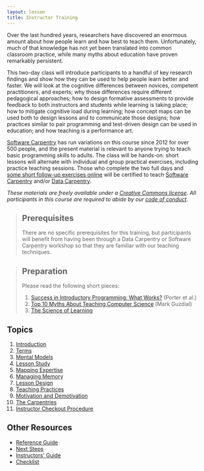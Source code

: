 ```yaml
---
layout: lesson
title: Instructor Training
---
```

Over the last hundred years,
researchers have discovered an enormous amount about how people learn
and how best to teach them.
Unfortunately,
much of that knowledge has not yet been translated into common classroom practice,
while many myths about education have proven remarkably persistent.

This two-day class will introduce participants to a handful of key research findings
and show how they can be used to help people learn better and faster.
We will look at
the cognitive differences between novices, competent practitioners, and experts;
why those differences require different pedagogical approaches;
how to design formative assessments to provide feedback to both instructors and students while learning is taking place;
how to mitigate cognitive load during learning;
how concept maps can be used both to design lessons and to communicate those designs;
how practices similar to pair programming and test-driven design can be used in education;
and how teaching is a performance art.

[Software Carpentry][swc-website] has run variations on this course since 2012 for over 500 people,
and the present material is relevant to anyone trying to teach basic programming skills to adults.
The class will be hands-on:
short lessons will alternate with individual and group practical exercises,
including practice teaching sessions.
Those who complete the two full days
and [some short follow-up exercises online](11-checkout.html)
will be certified to teach [Software Carpentry][swc-website] and/or [Data Carpentry][dc-website].

*These materials are freely available under a [Creative Commons license][license].
All participants in this course are required to abide by
our [code of conduct][code-of-conduct].*

> ## Prerequisites
>
> There are no specific prerequisites for this training,
> but participants will benefit from having been through
> a Data Carpentry or Software Carpentry workshop
> so that they are familiar with our teaching techniques.

> ## Preparation
>
> Please read the following short pieces:
>
> 1. [Success in Introductory Programming: What Works?][porter-what-works] (Porter et al.)
> 2. [Top 10 Myths About Teaching Computer Science][guzdial-10-myths] (Mark Guzdial)
> 3. [The Science of Learning][science-of-learning]

## Topics

1.  [Introduction](01-introduction.html)
2.  [Terms](02-terms.html)
3.  [Mental Models](03-models.html)
4.  [Lesson Study](04-study.html)
5.  [Mapping Expertise](05-expertise.html)
6.  [Managing Memory](06-memory.html)
7.  [Lesson Design](07-design.html)
8.  [Teaching Practices](08-practices.html)
9.  [Motivation and Demotivation](09-motivation.html)
10. [The Carpentries](10-carpentries.html)
11. [Instructor Checkout Procedure](11-checkout.html)

## Other Resources

*   [Reference Guide](reference.html)
*   [Next Steps](discussion.html)
*   [Instructors' Guide](instructors.html)
*   [Checklist](checklist.html)

[code-of-conduct]: http://software-carpentry.org/conduct/
[dc-website]: http://datacarpentry.org
[guzdial-10-myths]: papers/guzdial-10-myths-2015.pdf
[instructor-training]: https://swcarpentry.github.io/instructor-training/
[license]: LICENSE.html
[porter-what-works]: papers/porter-what-works-2013.pdf
[science-of-learning]: papers/science-of-learning-2015.pdf
[swc-website]: http://software-carpentry.org

